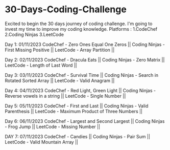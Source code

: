 # 30-Days-Coding-Challenge
Excited to begin the 30 days journey of coding challenge. I'm going to invest my time to improve my coding knowledge.
Platforms :
1.CodeChef
2.Coding Ninjas
3.LeetCode

Day 1: 01/11/2023 
CodeChef - Zero Ones Equal One Zeros ||
Coding Ninjas - First Missing Positive ||
LeetCode - Array Partition ||

Day 2: 02/11/2023 
CodeChef - Dracula Eats ||
Coding Ninjas - Zero Matrix ||
LeetCode - Length of Last Word ||

Day 3: 03/11/2023
CodeChef - Survival Time ||
Coding Ninjas - Search in Rotated Sorted Array ||
LeetCode - Valid Anagram ||

Day 4: 04/11/2023
CodeChef - Red Light, Green Light ||
Coding Ninjas - Reverse vowels in a string ||
LeetCode - Single Number ||

Day 5: 05/11/2023
CodeChef - First and Last ||
Coding Ninjas - Valid Parenthesis ||
LeetCode - Maximum Product of Three Numbers ||

Day 6: 06/11/2023
CodeChef - Largest and Second Largest ||
Coding Ninjas - Frog Jump ||
LeetCode - Missing Number ||

DAY 7: 07/11/2023
CodeChef - Candies ||
Coding Ninjas - Pair Sum ||
LeetCode - Valid Mountain Array ||

